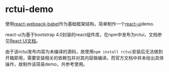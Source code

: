 # rctui-demo

使用[react-webpack-babel](https://github.com/alicoding/react-webpack-babel)作为基础框架结构，简单制作一个[react-ui](https://github.com/Lobos/react-ui)demo.

react-ui为基于bootstrap 4.0封装的react组件库，在npm中发布为rctui，文档参见[React UI文档](http://lobos.github.io/react-ui/0.7/)。

由于该rctui发布内容为未编译的源码，故使用`npm install rctui`安装后无法做到开箱即用，需要安装相关的依赖包并对其内容做编译。而官方文档中并未给出具体操作，故制作该简易demo，共参考使用。

